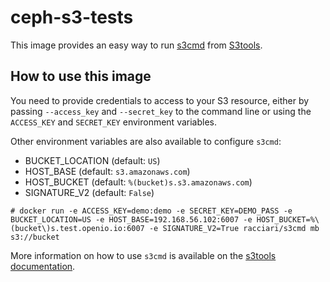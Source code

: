 # ceph-s3-tests

This image provides an easy way to run [s3cmd](http://s3tools.org/s3cmd) from [S3tools](http://s3tools.org).

## How to use this image

You need to provide credentials to access to your S3 resource, either by passing `--access_key` and `--secret_key` to the command line or using the `ACCESS_KEY` and `SECRET_KEY` environment variables.

Other environment variables are also available to configure `s3cmd`:
 - BUCKET_LOCATION (default: `US`)
 - HOST_BASE (default: `s3.amazonaws.com`)
 - HOST_BUCKET (default: `%(bucket)s.s3.amazonaws.com`)
 - SIGNATURE_V2 (default: `False`)

```console
# docker run -e ACCESS_KEY=demo:demo -e SECRET_KEY=DEMO_PASS -e BUCKET_LOCATION=US -e HOST_BASE=192.168.56.102:6007 -e HOST_BUCKET=%\(bucket\)s.test.openio.io:6007 -e SIGNATURE_V2=True racciari/s3cmd mb s3://bucket
```

More information on how to use `s3cmd` is available on the [s3tools documentation](http://s3tools.org/usage).
